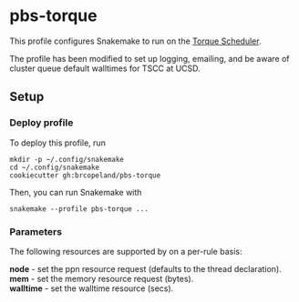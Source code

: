 # pbs-torque

This profile configures Snakemake to run on the [Torque Scheduler](http://www.adaptivecomputing.com/products/open-source/torque/).

The profile has been modified to set up logging, emailing, and be aware of cluster queue default walltimes for TSCC at UCSD.

## Setup

### Deploy profile

To deploy this profile, run

    mkdir -p ~/.config/snakemake
    cd ~/.config/snakemake
    cookiecutter gh:brcopeland/pbs-torque

Then, you can run Snakemake with

    snakemake --profile pbs-torque ...


### Parameters

The following resources are supported by on a per-rule basis:

**node** - set the ppn resource request (defaults to the thread declaration).  
**mem** - set the memory resource request (bytes).  
**walltime** - set the walltime resource (secs).  
